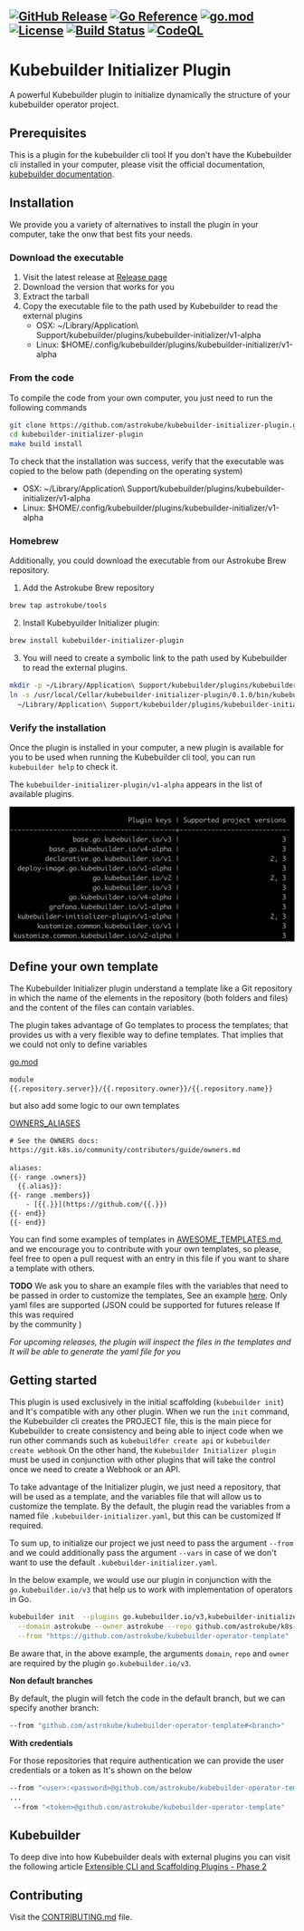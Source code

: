 [![GitHub Release](https://img.shields.io/github/v/release/astrokube/kubebuilder-initializer-plugin)](https://github.com/astrokube/kubebuilder-initializer-plugin/releases)
[![Go Reference](https://pkg.go.dev/badge/github.com/astrokube/kubebuilder-initializer-plugin.svg)](https://pkg.go.dev/github.com/astrokube/kubebuilder-initializer-plugin)
[![go.mod](https://img.shields.io/github/go-mod/go-version/astrokube/kubebuilder-initializer-plugin)](go.mod)
[![License](https://img.shields.io/badge/License-Apache_2.0-blue.svg)](https://img.shields.io/github/license/astrokube/kubebuilder-initializer-plugin)
[![Build Status](https://img.shields.io/github/actions/workflow/status/astrokube/kubebuilder-initializer-plugin/build.yml?branch=main)](https://github.com/astrokube/kubebuilder-initializer-plugin/actions?query=workflow%3ABuild+branch%3Amain)
[![CodeQL](https://github.com/astrokube/kubebuilder-initializer-plugin/actions/workflows/codeql.yml/badge.svg?branch=main)](https://github.com/astrokube/kubebuilder-initializer-plugin/actions/workflows/codeql.yml)
---

# Kubebuilder Initializer Plugin

A powerful Kubebuilder plugin to initialize dynamically the structure of your kubebuilder operator project.

## Prerequisites

This is a plugin for the kubebuilder cli tool If you don't have the Kubebuilder cli installed in your computer, please
visit the official documentation, [kubebuilder documentation](https://github.com/kubernetes-sigs/kubebuilder).

## Installation

We provide you a variety of alternatives to install the plugin in your computer, take the onw that best fits your needs.

### Download the executable

1. Visit the latest release at [Release page](https://github.com/astrokube/kubebuilder-initializer-plugin/releases)
2. Download the version that works for you
3. Extract the tarball
4. Copy the executable file to the path used by Kubebuilder to read the external plugins
   - OSX:  ~/Library/Application\ Support/kubebuilder/plugins/kubebuilder-initializer/v1-alpha
   - Linux: $HOME/.config/kubebuilder/plugins/kubebuilder-initializer/v1-alpha

### From the code

To compile the code from your own computer, you just need to run the following commands

```bash
git clone https://github.com/astrokube/kubebuilder-initializer-plugin.git
cd kubebuilder-initializer-plugin
make build install
```

To check that the installation was success, verify that the executable was copied to the below path (depending on the
operating system)

- OSX:  ~/Library/Application\ Support/kubebuilder/plugins/kubebuilder-initializer/v1-alpha
- Linux: $HOME/.config/kubebuilder/plugins/kubebuilder-initializer/v1-alpha


### Homebrew

Additionally,  you could download the executable from our Astrokube Brew repository.

1. Add the Astrokube Brew repository
```bash
brew tap astrokube/tools
```

2. Install Kubebyuilder Initializer plugin:
```bash
brew install kubebuilder-initializer-plugin
```

3. You will need to create a symbolic link to the path used by Kubebuilder to read the external plugins.

```bash
mkdir -p ~/Library/Application\ Support/kubebuilder/plugins/kubebuilder-initializer-plugin/v1-alpha/
ln -s /usr/local/Cellar/kubebuilder-initializer-plugin/0.1.0/bin/kubebuilder-initializer-plugin \
  ~/Library/Application\ Support/kubebuilder/plugins/kubebuilder-initializer-plugin/v1-alpha/kubebuilder-initializer-plugin
```

### Verify the installation

Once the plugin is installed in your computer, a new plugin is available for you to be used when running the Kubebuilder
cli tool, you can run `kubebuilder help` to check it.

The `kubebuilder-initializer-plugin/v1-alpha` appears in the list of available plugins.

![Kubebuilder pLugins](docs/assets/plugins.png)

## Define your own template

The Kubebuilder Initializer plugin understand a template like a Git repository in which the name of the elements in the repository
(both folders and files) and the content of the files can contain variables. 

The plugin takes advantage of Go templates to process the templates;  that provides us with a very flexible way to define templates.
That implies that we could not only to define variables 

[go.mod](https://github.com/astrokube/kubebuilder-operator-template/blob/main/go.mod#L1)
```text
module {{.repository.server}}/{{.repository.owner}}/{{.repository.name}}
```

but also add some logic to our own templates

[OWNERS_ALIASES](https://github.com/astrokube/kubebuilder-operator-template/blob/main/OWNERS_ALIASES#L4-L9)
```text
# See the OWNERS docs: https://git.k8s.io/community/contributors/guide/owners.md

aliases:
{{- range .owners}}
  {{.alias}}:
{{- range .members}}
    - [{{.}}](https://github.com/{{.}})
{{- end}}
{{- end}}
```

You can find some examples of templates in [AWESOME_TEMPLATES.md](AWESOME_TEMPLATES.md), and we encourage you to contribute
with your own templates, so please, feel free to open a pull request with an entry in this file if you want to share a 
template with others.

**TODO**
We ask you to share an example files with the variables that need to be passed in order to customize the templates,
See an example [here](). Only yaml files are supported (JSON could be supported for futures release If this was required  
by the community )

*For upcoming releases, the plugin will inspect the files in the templates and It will be able to generate the yaml file for you*

## Getting started

This plugin is used exclusively in the initial scaffolding (`kubebuilder init`) and It's compatible with any other plugin.
When we run the `init` command, the Kubebuilder cli creates  the PROJECT file, this  is  the main piece for Kubebuilder 
to create consistency and being  able to inject code when we run  other commands such as `kubebuildfer create api` or 
`kubebuilder create webhook` 
On the other hand, the `Kubebuilder Initializer plugin` must be used in conjunction with other plugins that will
take the control once we need to create a Webhook or an API.

To take advantage of the Initializer plugin, we just need a repository, that will be used as a template, and the 
variables file  that will allow us to customize the template. By the default, the plugin read the variables from a 
named file `.kubebuilder-initializer.yaml`, but this can be customized If required. 

To sum up, to initialize our project we just need to pass the argument `--from` and we could additionally pass the argument
`--vars` in case of we don't want to use the default `.kubebuilder-initializer.yaml`.

In the below example, we would use our plugin in conjunction with the  `go.kubebuilder.io/v3` that help us to work with 
implementation of operators in Go.

```bash
kubebuilder init  --plugins go.kubebuilder.io/v3,kubebuilder-initializer-plugin/v1-alpha \
  --domain astrokube --owner astrokube --repo github.com/astrokube/k8s-testing-operator \
  --from "https://github.com/astrokube/kubebuilder-operator-template"
```

Be aware that, in the above example, the arguments `domain`, `repo` and `owner` are required by the plugin 
`go.kubebuilder.io/v3`.

**Non default branches**

By default, the plugin will fetch the code in the default branch, but we can specify another branch:

```bash
--from "github.com/astrokube/kubebuilder-operator-template#<branch>"
````

**With credentials**

For those repositories that require authentication we can provide the user credentials or a token as It's shown on
the below

```bash
--from "<user>:<password>@github.com/astrokube/kubebuilder-operator-template"
...
 --from "<token>@github.com/astrokube/kubebuilder-operator-template"
```


## Kubebuilder

To deep dive into how Kubebuilder deals with external plugins you can visit the following article
[Extensible CLI and Scaffolding Plugins - Phase 2](https://github.com/kubernetes-sigs/kubebuilder/blob/master/designs/extensible-cli-and-scaffolding-plugins-phase-2.md)



## Contributing

Visit the [CONTRIBUTING.md](CONTRIBUTING.md) file.
